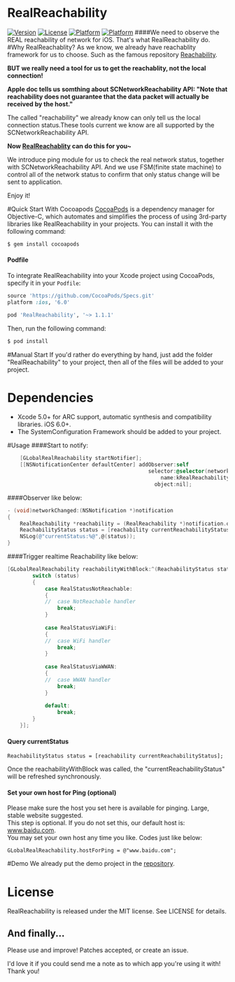 # RealReachability
[![Version](https://img.shields.io/badge/pod-1.1.1-yellow.svg)](http://cocoadocs.org/docsets/RealReachability/1.1.1/)
[![License](https://img.shields.io/badge/License-MIT-blue.svg)](http://cocoadocs.org/docsets/RealReachability/1.1.1/)
[![Platform](https://img.shields.io/badge/Platform-iOS-orange.svg)](http://cocoadocs.org/docsets/RealReachability/1.1.1/)
[![Platform](https://img.shields.io/badge/Build-Passed-green.svg)](http://cocoadocs.org/docsets/RealReachability/1.1.1/)
####We need to observe the REAL reachability of network for iOS. That's what RealReachability do.
#Why RealReachablity?
As we know, we already have reachablity framework for us to choose. Such as the famous repository [Reachability](https://github.com/tonymillion/Reachability).

**BUT we really need a tool for us to get the reachablity, not the local connection!**

**Apple doc tells us somthing about SCNetworkReachability API:
"Note that reachability does not guarantee that the data packet will actually be received by the host."**

The called "reachability" we already know can only tell us the local connection status.These tools current we know are all supported by the SCNetworkReachability API.


**Now [RealReachablity](https://github.com/dustturtle/RealReachability) can do this for you~**

We introduce ping module for us to check the real network status, together with SCNetworkReachability API. And we use FSM(finite state machine) to control all of the network status to confirm that only status change will be sent to application.

Enjoy it!

#Quick Start With Cocoapods
[CocoaPods](http://cocoapods.org) is a dependency manager for Objective-C, which automates and simplifies the process of using 3rd-party libraries like RealReachability in your projects. You can install it with the following command:

```bash
$ gem install cocoapods
```

#### Podfile

To integrate RealReachability into your Xcode project using CocoaPods, specify it in your `Podfile`:

```ruby
source 'https://github.com/CocoaPods/Specs.git'
platform :ios, '6.0'

pod 'RealReachability', '~> 1.1.1'
```

Then, run the following command:

```bash
$ pod install
```

#Manual Start
If you'd rather do everything by hand, just add the folder "RealReachability" to your project, then all of the files will be added to your project.


# Dependencies

- Xcode 5.0+ for ARC support, automatic synthesis and compatibility
  libraries. iOS 6.0+.
- The SystemConfiguration Framework should be added to your project.

#Usage
####Start to notify:

```objective-c
    [GLobalRealReachability startNotifier];
    [[NSNotificationCenter defaultCenter] addObserver:self
                                             selector:@selector(networkChanged:)
                                                 name:kRealReachabilityChangedNotification
                                               object:nil];

```
####Observer like below:
```objective-c
- (void)networkChanged:(NSNotification *)notification
{
    RealReachability *reachability = (RealReachability *)notification.object;
    ReachabilityStatus status = [reachability currentReachabilityStatus];
    NSLog(@"currentStatus:%@",@(status));
}

```
####Trigger realtime Reachability like below:
```objective-c
[GLobalRealReachability reachabilityWithBlock:^(ReachabilityStatus status) {
        switch (status)
        {
            case RealStatusNotReachable:
            {
            //  case NotReachable handler
                break;
            }
                
            case RealStatusViaWiFi:
            {
            //  case WiFi handler
                break;
            }
                
            case RealStatusViaWWAN:
            {
            //  case WWAN handler
                break;
            }
                
            default:
                break;
        }
    }];
```
#### Query currentStatus
```
ReachabilityStatus status = [reachability currentReachabilityStatus];
```

Once the reachabilityWithBlock was called, the "currentReachabilityStatus" will be refreshed synchronously.
#### Set your own host for Ping (optional)
Please make sure the host you set here is available for pinging. Large, stable website suggested.   
This step is optional. If you do not set this, our default host is: www.baidu.com.   
You may set your own host any time you like. Codes just like below:
```
GLobalRealReachability.hostForPing = @"www.baidu.com";
```

#Demo
We already put the demo project in the [repository](https://github.com/dustturtle/RealReachability).

# License

RealReachability is released under the MIT license. See LICENSE for details.

## And finally...

Please use and improve! Patches accepted, or create an issue.

I'd love it if you could send me a note as to which app you're using it with! Thank you!

